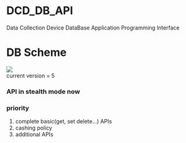 # DCD_DB_API
Data Collection Device DataBase Application Programming Interface

# DB Scheme
<img src="http://changseok2.iptime.org/share/share_imgs/DB_Scheme_V5.png"></img>
<br>
current version = 5

### API in stealth mode now

### priority
1. complete basic(get, set delete...) APIs
2. cashing policy
3. additional APIs
